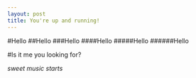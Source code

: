 ```yaml
---
layout: post
title: You're up and running!
---
```


#Hello
##Hello
###Hello
####Hello
#####Hello
######Hello

#Is it me you looking for?

*sweet music starts*
